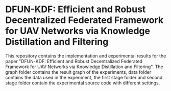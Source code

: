 # DFUN-KDF: Efficient and Robust Decentralized Federated Framework for UAV Networks via Knowledge Distillation and Filtering
This repository contains the implementation and experimental results for the paper "DFUN-KDF: Efficient and Robust Decentralized Federated Framework for UAV Networks via Knowledge Distillation and Filtering". The graph folder contains the result graph of the experiments, data folder contains the data used in the experiment, the first stage folder and second stage folder contain the experimental source code with different settings.
